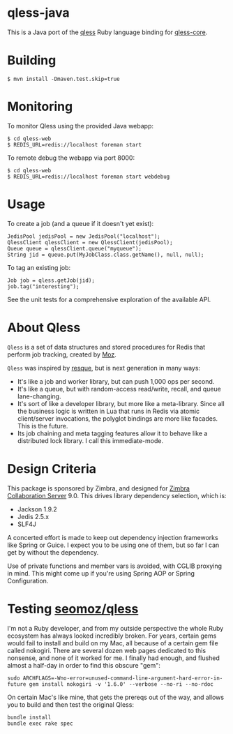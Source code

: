 qless-java
==========

This is a Java port of the [qless](https://github.com/seomoz/qless) Ruby language binding for [qless-core](https://github.com/seomoz/qless-core).

Building
========

````
$ mvn install -Dmaven.test.skip=true
````

Monitoring
==========

To monitor Qless using the provided Java webapp:

````
$ cd qless-web
$ REDIS_URL=redis://localhost foreman start
````

To remote debug the webapp via port 8000:

````
$ cd qless-web
$ REDIS_URL=redis://localhost foreman start webdebug
````

Usage
=====

To create a job (and a queue if it doesn't yet exist):

````
JedisPool jedisPool = new JedisPool("localhost");
QlessClient qlessClient = new QlessClient(jedisPool);
Queue queue = qlessClient.queue("myqueue");
String jid = queue.put(MyJobClass.class.getName(), null, null);
````

To tag an existing job:

````
Job job = qless.getJob(jid);
job.tag("interesting");
````

See the unit tests for a comprehensive exploration of the available API.

About Qless
===========

`Qless` is a set of data structures and stored procedures for Redis that perform job tracking, created by [Moz](https://github.com/seomoz).

`Qless` was inspired by [resque](https://github.com/defunkt/resque#readme), but is next generation in many ways:

* It's like a job and worker library, but can push 1,000 ops per second.
* It's like a queue, but with random-access read/write, recall, and queue lane-changing.
* It's sort of like a developer library, but more like a meta-library. Since all the business logic is written in Lua that runs in Redis via atomic client/server invocations, the polyglot bindings are more like facades. This is the future.
* Its job chaining and meta tagging features allow it to behave like a distributed lock library. I call this immediate-mode.


Design Criteria
===============

This package is sponsored by Zimbra, and designed for [Zimbra Collaboration Server](http://www.zimbra.com/products/zimbra-collaboration/index.html) 9.0. This drives library dependency selection, which is:

* Jackson 1.9.2
* Jedis 2.5.x
* SLF4J

A concerted effort is made to keep out dependency injection frameworks like Spring or Guice. I expect you to be using one of them, but so far I can get by without the dependency.

Use of private functions and member vars is avoided, with CGLIB proxying in mind. This might come up if you're using Spring AOP or Spring Configuration.

Testing [seomoz/qless](https://github.com/seomoz/qless)
======================

I'm not a Ruby developer, and from my outside perspective the whole Ruby ecosystem has always looked incredibly broken. For years, certain gems would fail to install and build on my Mac, all because of a certain gem file called nokogiri. There are several dozen web pages dedicated to this nonsense, and none of it worked for me. I finally had enough, and flushed almost a half-day in order to find this obscure "gem":

````
sudo ARCHFLAGS=-Wno-error=unused-command-line-argument-hard-error-in-future gem install nokogiri -v '1.6.0' --verbose --no-ri --no-rdoc
````

On certain Mac's like mine, that gets the prereqs out of the way, and allows you to build and then test the original Qless:

````
bundle install
bundle exec rake spec
````
